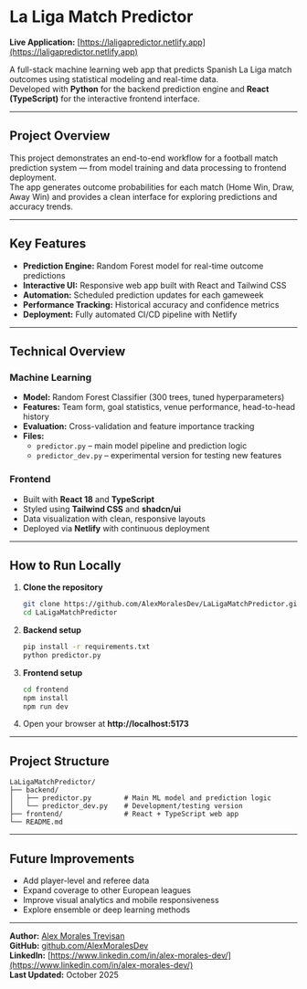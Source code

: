 # La Liga Match Predictor

**Live Application:** [https://laligapredictor.netlify.app](https://laligapredictor.netlify.app)

A full-stack machine learning web app that predicts Spanish La Liga match outcomes using statistical modeling and real-time data.  
Developed with **Python** for the backend prediction engine and **React (TypeScript)** for the interactive frontend interface.

---

## Project Overview

This project demonstrates an end-to-end workflow for a football match prediction system — from model training and data processing to frontend deployment.  
The app generates outcome probabilities for each match (Home Win, Draw, Away Win) and provides a clean interface for exploring predictions and accuracy trends.

---

## Key Features

- **Prediction Engine:** Random Forest model for real-time outcome predictions
- **Interactive UI:** Responsive web app built with React and Tailwind CSS
- **Automation:** Scheduled prediction updates for each gameweek
- **Performance Tracking:** Historical accuracy and confidence metrics
- **Deployment:** Fully automated CI/CD pipeline with Netlify

---

## Technical Overview

### Machine Learning

- **Model:** Random Forest Classifier (300 trees, tuned hyperparameters)
- **Features:** Team form, goal statistics, venue performance, head-to-head history
- **Evaluation:** Cross-validation and feature importance tracking
- **Files:**
  - `predictor.py` – main model pipeline and prediction logic
  - `predictor_dev.py` – experimental version for testing new features

### Frontend

- Built with **React 18** and **TypeScript**
- Styled using **Tailwind CSS** and **shadcn/ui**
- Data visualization with clean, responsive layouts
- Deployed via **Netlify** with continuous deployment

---

## How to Run Locally

1. **Clone the repository**

   ```bash
   git clone https://github.com/AlexMoralesDev/LaLigaMatchPredictor.git
   cd LaLigaMatchPredictor
   ```

2. **Backend setup**

   ```bash
   pip install -r requirements.txt
   python predictor.py
   ```

3. **Frontend setup**

   ```bash
   cd frontend
   npm install
   npm run dev
   ```

4. Open your browser at **http://localhost:5173**

---

## Project Structure

```
LaLigaMatchPredictor/
├── backend/
│   ├── predictor.py        # Main ML model and prediction logic
│   └── predictor_dev.py    # Development/testing version
├── frontend/               # React + TypeScript web app
└── README.md
```

---

## Future Improvements

- Add player-level and referee data
- Expand coverage to other European leagues
- Improve visual analytics and mobile responsiveness
- Explore ensemble or deep learning methods

---

**Author:** [Alex Morales Trevisan](https://www.linkedin.com/in/alex-morales-dev/)  
**GitHub:** [github.com/AlexMoralesDev](https://github.com/AlexMoralesDev)  
**LinkedIn:** [https://www.linkedin.com/in/alex-morales-dev/](https://www.linkedin.com/in/alex-morales-dev/)  
**Last Updated:** October 2025
